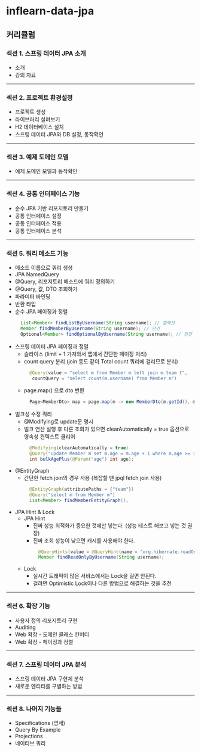 # inflearn-data-jpa

## 커리큘럼 
### 섹션 1. 스프링 데이터 JPA 소개
- 소개
- 강의 자료
---
### 섹션 2. 프로젝트 환경설정
- 프로젝트 생성
- 라이브러리 살펴보기
- H2 데이터베이스 설치
- 스프링 데이터 JPA와 DB 설정, 동작확인
---
### 섹션 3. 예제 도메인 모델
- 예제 도메인 모델과 동작확인
---
### 섹션 4. 공통 인터페이스 기능
- 순수 JPA 기반 리포지토리 만들기
- 공통 인터페이스 설정
- 공통 인터페이스 적용
- 공통 인터페이스 분석
---
### 섹션 5. 쿼리 메소드 기능
- 메소드 이름으로 쿼리 생성
- JPA NamedQuery
- @Query, 리포지토리 메소드에 쿼리 정의하기
- @Query, 값, DTO 조회하기
- 파라미터 바인딩
- 반환 타입
- 순수 JPA 페이징과 정렬
  ```java
    List<Member> findListByUsername(String username); // 컬렉션
    Member findMemberByUsername(String username); // 단건
    Optional<Member> findOptionalByUsername(String username); // 단건 Optional
  ```
- 스프링 데이터 JPA 페이징과 정렬
  - 슬라이스 (limit + 1 가져와서 앱에서 간단한 페이징 처리)
  - count query 분리 (join 등도 같이 Total count 쿼리에 걸리므로 분리)
     ```java 
       @Query(value = "select m from Member m left join m.team t",
        countQuery = "select count(m.username) from Member m") 
     ```
  - page.map() 으로 dto 변환
     ```java
       Page<MemberDto> map = page.map(m -> new MemberDto(m.getId(), m.getUsername(), null));
     ```
- 벌크성 수정 쿼리
  - @Modifying로 update문 명시
  - 벌크 연산 실행 후 다른 조회가 있으면 clearAutomatically = true 옵션으로 영속성 컨텍스트 클리어
    ```java
      @Modifying(clearAutomatically = true)
      @Query("update Member m set m.age = m.age + 1 where m.age >= :age")
      int bulkAgePlus(@Param("age") int age);
    ```
- @EntityGraph
  - 간단한 fetch join의 경우 사용 (복잡할 땐 jpql fetch join 사용)
    ```java
      @EntityGraph(attributePaths = {"team"})
      @Query("select m from Member m")
      List<Member> findMemberEntityGraph();
    ```
- JPA Hint & Lock
  - JPA Hint
    - 진짜 성능 최적화가 중요한 것에만 넣는다. (성능 테스트 해보고 넣는 것 권장)
    - 진짜 조회 성능이 낮으면 캐시를 사용해야 한다.
      ```java
        @QueryHints(value = @QueryHint(name = "org.hibernate.readOnly", value = "true"))
        Member findReadOnlyByUsername(String username);
      ```
  - Lock
    - 실시간 트래픽이 많은 서비스에서는 Lock을 걸면 안된다.
    - 걸려면 Optimistic Lock이나 다른 방법으로 해결하는 것을 추천
---
### 섹션 6. 확장 기능
- 사용자 정의 리포지토리 구현
- Auditing
- Web 확장 - 도메인 클래스 컨버터
- Web 확장 - 페이징과 정렬
---
### 섹션 7. 스프링 데이터 JPA 분석
- 스프링 데이터 JPA 구현체 분석
- 새로운 엔티티를 구별하는 방법
---
### 섹션 8. 나머지 기능들
- Specifications (명세)
- Query By Example
- Projections
- 네이티브 쿼리